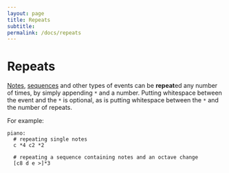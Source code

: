 ```yaml
---
layout: page
title: Repeats
subtitle: 
permalink: /docs/repeats
---
```


# Repeats

[Notes](notes.md), [sequences](sequences.md) and other types of events can be **repeat**ed any number of times, by simply appending `*` and a number. Putting whitespace between the event and the `*` is optional, as is putting whitespace between the `*` and the number of repeats.

For example:

```
piano:
  # repeating single notes
  c *4 c2 *2

  # repeating a sequence containing notes and an octave change
  [c8 d e >]*3
```

